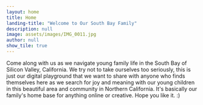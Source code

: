```yaml
---
layout: home
title: Home
landing-title: "Welcome to Our South Bay Family"
description: null
image: assets/images/IMG_0011.jpg
author: null
show_tile: true
---
```


Come along with us as we navigate young family life in the South Bay of Silicon Valley, California.  We try not to take ourselves too seriously, this is just our digital playground that we want to share with anyone who finds themselves here as we search for joy and meaning with our young children in this beautiful area and community in Northern California.  It's basically our family's home base for anything online or creative.  Hope you like it.  :)
